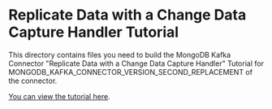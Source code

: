 # Replicate Data with a Change Data Capture Handler Tutorial

This directory contains files you need to build the MongoDB Kafka Connector
"Replicate Data with a Change Data Capture Handler" Tutorial for MONGODB_KAFKA_CONNECTOR_VERSION_SECOND_REPLACEMENT of the connector.

[You can view the tutorial here](https://docs.mongodb.com/kafka-connector/MONGODB_KAFKA_CONNECTOR_VERSION_SECOND_REPLACEMENT/tutorials/replicate-with-cdc/).
